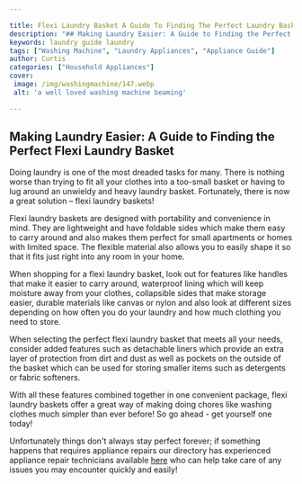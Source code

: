 ```yaml
---

title: Flexi Laundry Basket A Guide To Finding The Perfect Laundry Basket
description: "## Making Laundry Easier: A Guide to Finding the Perfect Flexi Laundry Basket...you wont regret reading on"
keywords: laundry guide laundry
tags: ["Washing Machine", "Laundry Appliances", "Appliance Guide"]
author: Curtis
categories: ["Household Appliances"]
cover: 
 image: /img/washingmachine/147.webp
 alt: 'a well loved washing machine beaming'

---
```


## Making Laundry Easier: A Guide to Finding the Perfect Flexi Laundry Basket 

Doing laundry is one of the most dreaded tasks for many. There is nothing worse than trying to fit all your clothes into a too-small basket or having to lug around an unwieldy and heavy laundry basket. Fortunately, there is now a great solution – flexi laundry baskets! 

Flexi laundry baskets are designed with portability and convenience in mind. They are lightweight and have foldable sides which make them easy to carry around and also makes them perfect for small apartments or homes with limited space. The flexible material also allows you to easily shape it so that it fits just right into any room in your home. 

When shopping for a flexi laundry basket, look out for features like handles that make it easier to carry around, waterproof lining which will keep moisture away from your clothes, collapsible sides that make storage easier, durable materials like canvas or nylon and also look at different sizes depending on how often you do your laundry and how much clothing you need to store. 

 When selecting the perfect flexi laundry basket that meets all your needs, consider added features such as detachable liners which provide an extra layer of protection from dirt and dust as well as pockets on the outside of the basket which can be used for storing smaller items such as detergents or fabric softeners. 

 With all these features combined together in one convenient package, flexi laundry baskets offer a great way of making doing chores like washing clothes much simpler than ever before! So go ahead - get yourself one today! 

Unfortunately things don't always stay perfect forever; if something happens that requires appliance repairs our directory has experienced appliance repair technicians available [here](./pages/appliance-repair-technicians) who can help take care of any issues you may encounter quickly and easily!
